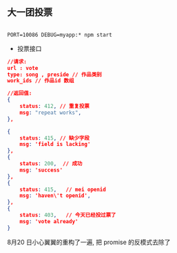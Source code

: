## 大一团投票

```shell

PORT=10086 DEBUG=myapp:* npm start

```

+ 投票接口 
```json
//请求: 
url : vote
type: song , preside // 作品类别
work_ids // 作品id 数组

//返回值:
{
    status: 412, // 重复投票
    msg: "repeat works",
},

{
    status: 415, // 缺少字段
    msg: 'field is lacking'
},
{
    status: 200,  // 成功
    msg: 'success'
},
{
    status: 415,   // mei openid
    msg: 'haven\'t openid',   
}, 
{
    status: 403,   // 今天已经投过票了
    msg: 'vote already'
}

```

8月20 日小心翼翼的重构了一遍, 把 promise 的反模式去除了

